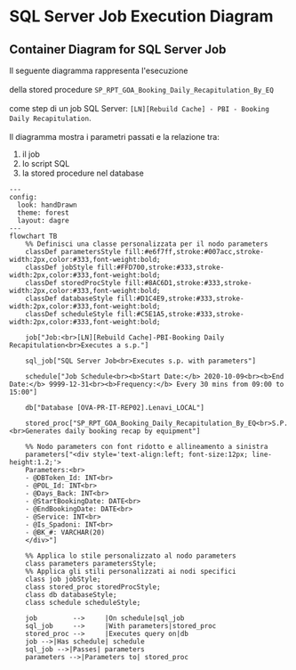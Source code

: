 # SQL Server Job Execution Diagram

## Container Diagram for SQL Server Job

Il seguente diagramma rappresenta l'esecuzione <br><br>della stored procedure `SP_RPT_GOA_Booking_Daily_Recapitulation_By_EQ` <br><br>come step di un job SQL Server: `[LN][Rebuild Cache] - PBI - Booking Daily Recapitulation`.<br><br>Il diagramma mostra i parametri passati e la relazione tra:

1. il job  
2. lo script SQL  
3. la stored procedure nel database

```mermaid
---
config:
  look: handDrawn
  theme: forest
  layout: dagre
---
flowchart TB
    %% Definisci una classe personalizzata per il nodo parameters
    classDef parametersStyle fill:#e6f7ff,stroke:#007acc,stroke-width:2px,color:#333,font-weight:bold;
    classDef jobStyle fill:#FFD700,stroke:#333,stroke-width:2px,color:#333,font-weight:bold;
    classDef storedProcStyle fill:#8AC6D1,stroke:#333,stroke-width:2px,color:#333,font-weight:bold;
    classDef databaseStyle fill:#D1C4E9,stroke:#333,stroke-width:2px,color:#333,font-weight:bold;
    classDef scheduleStyle fill:#C5E1A5,stroke:#333,stroke-width:2px,color:#333,font-weight:bold;

    job["Job:<br>[LN][Rebuild Cache]-PBI-Booking Daily Recapitulation<br>Executes a s.p."]

    sql_job["SQL Server Job<br>Executes s.p. with parameters"]

    schedule["Job Schedule<br><b>Start Date:</b> 2020-10-09<br><b>End Date:</b> 9999-12-31<br><b>Frequency:</b> Every 30 mins from 09:00 to 15:00"]

    db["Database [OVA-PR-IT-REP02].Lenavi_LOCAL"]

    stored_proc["SP_RPT_GOA_Booking_Daily_Recapitulation_By_EQ<br>S.P.<br>Generates daily booking recap by equipment"]

    %% Nodo parameters con font ridotto e allineamento a sinistra
    parameters["<div style='text-align:left; font-size:12px; line-height:1.2;'>
    Parameters:<br>
    - @DBToken_Id: INT<br>
    - @POL_Id: INT<br>
    - @Days_Back: INT<br>
    - @StartBookingDate: DATE<br>
    - @EndBookingDate: DATE<br>
    - @Service: INT<br>
    - @Is_Spadoni: INT<br>
    - @BK_#: VARCHAR(20)
    </div>"]

    %% Applica lo stile personalizzato al nodo parameters
    class parameters parametersStyle;
    %% Applica gli stili personalizzati ai nodi specifici
    class job jobStyle;
    class stored_proc storedProcStyle;
    class db databaseStyle;
    class schedule scheduleStyle;

    job         -->     |On schedule|sql_job
    sql_job     -->     |With parameters|stored_proc
    stored_proc -->     |Executes query on|db
    job -->|Has schedule| schedule
    sql_job -->|Passes| parameters
    parameters -->|Parameters to| stored_proc
```